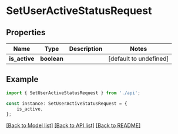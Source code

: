 # SetUserActiveStatusRequest


## Properties

Name | Type | Description | Notes
------------ | ------------- | ------------- | -------------
**is_active** | **boolean** |  | [default to undefined]

## Example

```typescript
import { SetUserActiveStatusRequest } from './api';

const instance: SetUserActiveStatusRequest = {
    is_active,
};
```

[[Back to Model list]](../README.md#documentation-for-models) [[Back to API list]](../README.md#documentation-for-api-endpoints) [[Back to README]](../README.md)
